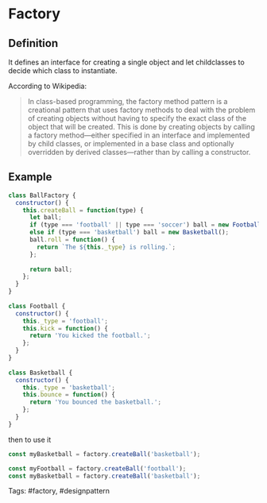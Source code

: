 # Factory

## Definition

It defines an interface for creating a single object and let childclasses to decide which class to instantiate.

According to Wikipedia:

> In class-based programming, the factory method pattern is a creational pattern that uses factory methods to deal with the problem of creating objects without having to specify the exact class of the object that will be created. This is done by creating objects by calling a factory method—either specified in an interface and implemented by child classes, or implemented in a base class and optionally overridden by derived classes—rather than by calling a constructor.

## Example

```js
class BallFactory {
  constructor() {
    this.createBall = function(type) {
      let ball;
      if (type === 'football' || type === 'soccer') ball = new Football();
      else if (type === 'basketball') ball = new Basketball();
      ball.roll = function() {
        return `The ${this._type} is rolling.`;
      };
 
      return ball;
    };
  }
}
 
class Football {
  constructor() {
    this._type = 'football';
    this.kick = function() {
      return 'You kicked the football.';
    };
  }
}
 
class Basketball {
  constructor() {
    this._type = 'basketball';
    this.bounce = function() {
      return 'You bounced the basketball.';
    };
  }
}
```

then to use it

```js
const myBasketball = factory.createBall('basketball');

const myFootball = factory.createBall('football');
const myBasketball = factory.createBall('basketball');
```

Tags: #factory, #designpattern